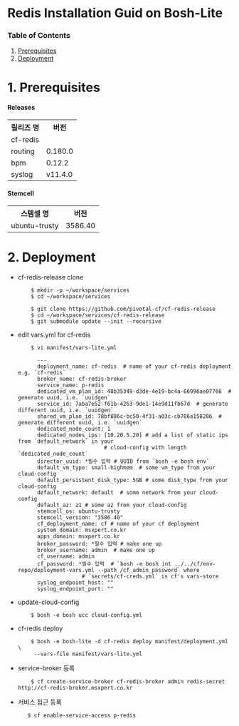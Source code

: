 # Redis Installation Guid on Bosh-Lite

### Table of Contents
1. [Prerequisites](#1)
2. [Deployment](#2)


# <div id='1'/> 1. Prerequisites
#### Releases
<table>
  <tr>
    <th>릴리즈 명</th>
    <th>버전</th>
  </tr>
  <tr>
    <td>cf-redis</td>
    <td></td>
  </tr>
  <tr>
    <td>routing</td>
    <td>0.180.0</td>
  </tr>
  <tr>
    <td>bpm</td>
    <td>0.12.2</td>
  </tr>
  <tr>
    <td>syslog</td>
    <td>v11.4.0</td>
  </tr>
</table>

#### Stemcell
<table>
  <tr>
    <th>스템셀 명</th>
    <th>버전</th>
  </tr>
  <tr>
    <td>ubuntu-trusty</td>
    <td>3586.40</td>
  </tr>
</table>

# <div id='2'/> 2. Deployment

- cf-redis-release clone
    
          $ mkdir -p ~/workspace/services
          $ cd ~/workspace/services
        
          $ git clone https://github.com/pivotal-cf/cf-redis-release
          $ cd ~/workspace/services/cf-redis-release
          $ git submodule update --init --recursive
        
- edit vars.yml for cf-redis 
 
          $ vi manifest/vars-lite.yml
        
            ---
            deployment_name: cf-redis  # name of your cf-redis deployment e.g. `cf-redis`
            broker_name: cf-redis-broker
            service_name: p-redis
            dedicated_vm_plan_id: 48b35349-d3de-4e19-bc4a-66996ae07766  # generate uuid, i.e. `uuidgen`
            service_id: 7aba7e52-f61b-4263-9de1-14e9d11fb67d  # generate different uuid, i.e. `uuidgen`
            shared_vm_plan_id: 78bf886c-bc50-4f31-a03c-cb786a158286  # generate different uuid, i.e. `uuidgen`
            dedicated_node_count: 1
            dedicated_nodes_ips: [10.20.5.20] # add a list of static ips from `default_network` in your
                                 # cloud-config with length `dedicated_node_count`
            director_uuid: *필수 입력 # UUID from `bosh -e bosh env`
            default_vm_type: small-highmem  # some vm_type from your cloud-config
            default_persistent_disk_type: 5GB # some disk_type from your cloud-config
            default_network: default  # some network from your cloud-config
            default_az: z1 # some az from your cloud-config
            stemcell_os: ubuntu-trusty
            stemcell_version: "3586.40"
            cf_deployment_name: cf # name of your cf deployment
            system_domain: msxpert.co.kr
            apps_domain: msxpert.co.kr
            broker_password: *필수 입력 # make one up
            broker_username: admin  # make one up
            cf_username: admin
            cf_password: *필수 입력  # `bosh -e bosh int ../../cf/env-repo/deployment-vars.yml --path /cf_admin_password` where
                          # `secrets/cf-creds.yml` is cf's vars-store
            syslog_endpoint_host: ""
            syslog_endpoint_port: ""

- update-cloud-config
        
          $ bosh -e bosh ucc cloud-config.yml
        
- cf-redis deploy
 
          $ bosh -e bosh-lite -d cf-redis deploy manifest/deployment.yml \
           --vars-file manifest/vars-lite.yml
           
- service-broker 등록           
           
          $ cf create-service-broker cf-redis-broker admin redis-secret http://cf-redis-broker.msxpert.co.kr
               
- 서비스 접근 등록
    
         $ cf enable-service-access p-redis